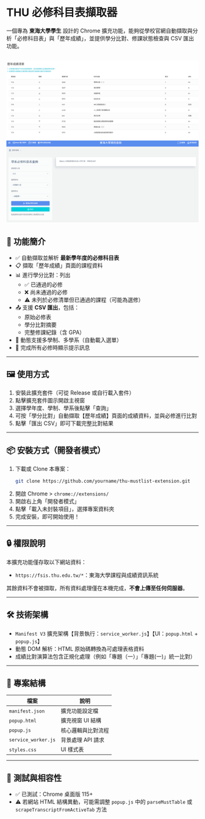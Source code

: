 # THU 必修科目表擷取器

一個專為 **東海大學學生** 設計的 Chrome 擴充功能，能夠從學校官網自動擷取與分析「必修科目表」與「歷年成績」，並提供學分比對、修課狀態檢查與 CSV 匯出功能。

![screenshot](screenshot0.png)
![screenshot](screenshot1.png)
---

## 🔧 功能簡介

- ✅ 自動擷取並解析 **最新學年度的必修科目表**
- 📋 擷取「歷年成績」頁面的課程資料
- 📊 進行學分比對：列出
  - ✅ 已通過的必修
  - ❌ 尚未通過的必修
  - ⚠️ 未列於必修清單但已通過的課程（可能為選修）
- 📤 支援 **CSV 匯出**，包括：
  - 原始必修表
  - 學分比對摘要
  - 完整修課紀錄（含 GPA）
- 🔁 動態支援多學制、多學系（自動載入選單）
- 🎉 完成所有必修時顯示提示訊息

---

## 🖼 使用方式

1. 安裝此擴充套件（可從 Release 或自行載入套件）
2. 點擊擴充套件圖示開啟主視窗
3. 選擇學年度、學制、學系後點擊「查詢」
4. 可按「學分比對」自動擷取【歷年成績】頁面的成績資料，並與必修進行比對
5. 點擊「匯出 CSV」即可下載完整比對結果

---

## 📦 安裝方式（開發者模式）

1. 下載或 Clone 本專案：
   ```bash
   git clone https://github.com/yourname/thu-mustlist-extension.git
   ```
2. 開啟 Chrome > `chrome://extensions/`
3. 開啟右上角「開發者模式」
4. 點擊「載入未封裝項目」，選擇專案資料夾
5. 完成安裝，即可開始使用！

---

## 🔒 權限說明

本擴充功能僅存取以下網站資料：

- `https://fsis.thu.edu.tw/*`：東海大學課程與成績資訊系統

其餘資料不會被擷取，所有資料處理僅在本機完成，**不會上傳至任何伺服器**。

---

## 🛠 技術架構

- `Manifest V3` 擴充架構【背景執行：`service_worker.js`】【UI：`popup.html` + `popup.js`】
- 動態 DOM 解析：HTML 原始碼轉換為可處理表格資料
- 成績比對演算法包含正規化處理（例如「專題（一）」「專題(一)」統一比對）

---

## 📁 專案結構

| 檔案 | 說明 |
|------|------|
| `manifest.json` | 擴充功能設定檔 |
| `popup.html` | 擴充視窗 UI 結構 |
| `popup.js` | 核心邏輯與比對流程 |
| `service_worker.js` | 背景處理 API 請求 |
| `styles.css` | UI 樣式表 |

---

## 🧪 測試與相容性

- ✅ 已測試：Chrome 桌面版 115+
- ⚠️ 若網站 HTML 結構異動，可能需調整 `popup.js` 中的 `parseMustTable` 或 `scrapeTranscriptFromActiveTab` 方法

